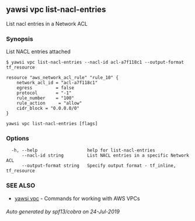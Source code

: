 ## yawsi vpc list-nacl-entries

List nacl entries in a Network ACL

### Synopsis


List NACL entries attached

	$ yawsi vpc list-nacl-entries --nacl-id acl-a7f118c1 --output-format tf_resource

	resource "aws_network_acl_rule" "rule_10" {
		network_acl_id = "acl-a7f118c1"
		egress         = false
		protocol       = "-1"
		rule_number    = "100"
		rule_action     = "allow"
		cidr_block = "0.0.0.0/0"
	}


	

```
yawsi vpc list-nacl-entries [flags]
```

### Options

```
  -h, --help                   help for list-nacl-entries
      --nacl-id string         List NACL entries in a specific Network ACL
      --output-format string   Specify output format - tf_inline, tf_resource
```

### SEE ALSO
* [yawsi vpc](yawsi_vpc.md)	 - Commands for working with AWS VPCs

###### Auto generated by spf13/cobra on 24-Jul-2019
